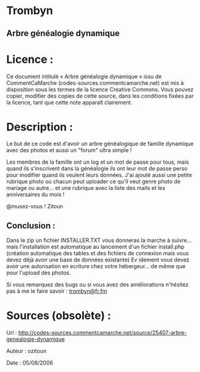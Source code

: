 # Trombyn
Arbre généalogie dynamique
--------------------------

Licence :
=========

Ce document intitulé « Arbre généalogie dynamique » issu de CommentCaMarche (codes-sources.commentcamarche.net) est mis à disposition sous les termes de la licence Creative Commons. Vous pouvez copier, modifier des copies de cette source, dans les conditions fixées par la licence, tant que cette note apparaît clairement.

Description :
=============

Le but de ce code est d'avoir un arbre généalogique de famille dynamique avec des photos et aussi un "forum" ultra simple !

Les membres de la famille ont un log et un mot de passe pour tous, mais quand ils s'inscrivent dans la généalogie ils ont leur mot de passe perso pour modifier quand ils veulent leurs données.
J'ai ajouté aussi une petite rubrique photo o&ugrave; chacun peut uploader ce qu'il veut genre photo de mariage ou autre... et une rubrique avec la liste des mails et les anniversaires du mois !

@musez-vous !
Zitoun
<a name='conclusion'></a><h2>Conclusion :</h2>

Dans le zip un fichier INSTALLER.TXT vous donneras la marche à suivre... mais l'installation est automatique au lancement d'un fichier install.php (création automatique des tables et des fichiers de connexion mais vous devez déjà avoir une base de données existante) Ev
idement vous devez avoir une autorisation en ecriture chez votre hébergeur... de même que pour l'upload des photos.

Si vous remarquez des bugs ou si vous avez des améliorations n'hésitez pas à me le faire savoir : trombyn@fr.fm


Sources (obsolète) :
====================
Url     : http://codes-sources.commentcamarche.net/source/25407-arbre-genealogie-dynamique

Auteur  : ozitoun

Date    : 05/08/2006
